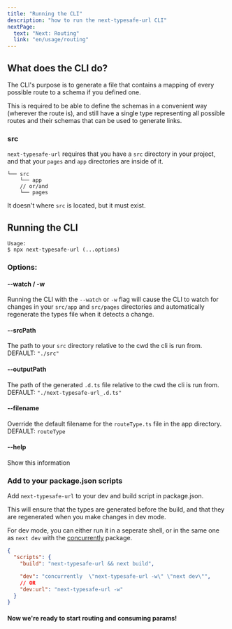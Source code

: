```yaml
---
title: "Running the CLI"
description: "how to run the next-typesafe-url CLI"
nextPage:
  text: "Next: Routing"
  link: "en/usage/routing"
---
```


## What does the CLI do?

The CLI's purpose is to generate a file that contains a mapping of every possible route to a schema if you defined one.

This is required to be able to define the schemas in a convenient way (wherever the route is), and still have a single type representing all possible routes and their schemas that can be used to generate links.

### src

`next-typesafe-url` requires that you have a `src` directory in your project, and that your `pages` and `app` directories are inside of it.

```
└── src
    └── app
    // or/and
    └── pages
```

It doesn't where `src` is located, but it must exist.

## Running the CLI

```
Usage:
$ npx next-typesafe-url (...options)
```

### Options:

#### --watch / -w

Running the CLI with the `--watch` or `-w` flag will cause the CLI to watch for changes in your `src/app` and `src/pages` directories and automatically regenerate the types file when it detects a change.

#### --srcPath

The path to your `src` directory relative to the cwd the cli is run from. DEFAULT: `"./src"`

#### --outputPath

The path of the generated `.d.ts` file relative to the cwd the cli is run from. DEFAULT: `"./next-typesafe-url_.d.ts"`

#### --filename

Override the default filename for the `routeType.ts` file in the app directory. DEFAULT: `routeType`

#### --help

Show this information

### Add to your package.json scripts

Add `next-typesafe-url` to your dev and build script in package.json.

This will ensure that the types are generated before the build, and that they are regenerated when you make changes in dev mode.

For dev mode, you can either run it in a seperate shell, or in the same one as `next dev` with the [concurrently](https://www.npmjs.com/package/concurrently) package.

```json
{
  "scripts": {
    "build": "next-typesafe-url && next build",

    "dev": "concurrently  \"next-typesafe-url -w\" \"next dev\"",
    // OR
    "dev:url": "next-typesafe-url -w"
  }
}
```

<h4>Now we're ready to start routing and consuming params!<h4>
